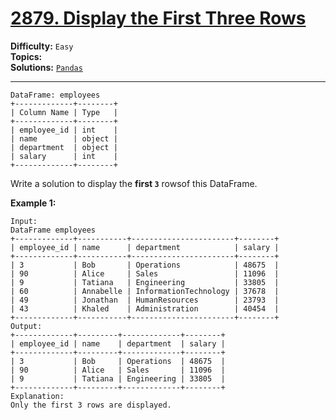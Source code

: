 # [2879. Display the First Three Rows](https://leetcode.com/problems/display-the-first-three-rows/)

**Difficulty:** `Easy`  
**Topics:**   
**Solutions:** [`Pandas`](../../src/python/challenges/problems/pandas/display_the_first_three_rows_test.py)  

---

```
DataFrame: employees
+-------------+--------+
| Column Name | Type   |
+-------------+--------+
| employee_id | int    |
| name        | object |
| department  | object |
| salary      | int    |
+-------------+--------+
```

Write a solution to display the **first `3`** rowsof this DataFrame.

**Example 1:**

```
Input:
DataFrame employees
+-------------+-----------+-----------------------+--------+
| employee_id | name      | department            | salary |
+-------------+-----------+-----------------------+--------+
| 3           | Bob       | Operations            | 48675  |
| 90          | Alice     | Sales                 | 11096  |
| 9           | Tatiana   | Engineering           | 33805  |
| 60          | Annabelle | InformationTechnology | 37678  |
| 49          | Jonathan  | HumanResources        | 23793  |
| 43          | Khaled    | Administration        | 40454  |
+-------------+-----------+-----------------------+--------+
Output:
+-------------+---------+-------------+--------+
| employee_id | name    | department  | salary |
+-------------+---------+-------------+--------+
| 3           | Bob     | Operations  | 48675  |
| 90          | Alice   | Sales       | 11096  |
| 9           | Tatiana | Engineering | 33805  |
+-------------+---------+-------------+--------+
Explanation: 
Only the first 3 rows are displayed.
```